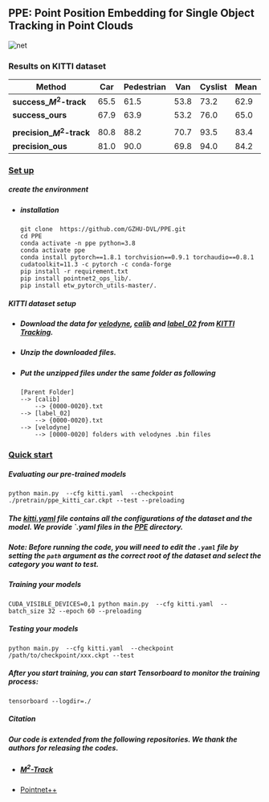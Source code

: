 ## PPE: Point Position Embedding for Single Object Tracking in Point Clouds

![net](D:\文档\paper\net.png)

### Results on KITTI dataset

| Method                      | Car  | Pedestrian | Van  | Cyslist | Mean |
| --------------------------- | ---- | ---------- | ---- | ------- | ---- |
| **success_$M^2$-track**     | 65.5 | 61.5       | 53.8 | 73.2    | 62.9 |
| **success_ours**            | 67.9 | 63.9       | 53.2 | 76.0    | 65.0 |
|                             |      |            |      |         |      |
| **precision_$M^{2}$-track** | 80.8 | 88.2       | 70.7 | 93.5    | 83.4 |
| **precision_ous**           | 81.0 | 90.0       | 69.8 | 94.0    | 84.2 |



### [Set up](#jump)



##### <span id='jump'>create the environment</span>

- ##### installation

	```
	git clone  https://github.com/GZHU-DVL/PPE.git
	cd PPE
	conda activate -n ppe python=3.8
	conda activate ppe
	conda install pytorch==1.8.1 torchvision==0.9.1 torchaudio==0.8.1 cudatoolkit=11.3 -c pytorch -c conda-forge
	pip install -r requirement.txt
	pip install pointnet2_ops_lib/.
	pip install etw_pytorch_utils-master/.
	```

	



##### KITTI dataset setup

- #####       Download the data for [velodyne](http://www.cvlibs.net/download.php?file=data_tracking_velodyne.zip), [calib](http://www.cvlibs.net/download.php?file=data_tracking_calib.zip) and [label_02](http://www.cvlibs.net/download.php?file=data_tracking_label_2.zip) from [KITTI Tracking](http://www.cvlibs.net/datasets/kitti/eval_tracking.php).  

- #####       Unzip the downloaded files. 

- #####       Put the unzipped files under the same folder as following

	```
	[Parent Folder]
	--> [calib]
	    --> {0000-0020}.txt
	--> [label_02]
	    --> {0000-0020}.txt
	--> [velodyne]
	    --> [0000-0020] folders with velodynes .bin files
	```

	



### [Quick start](#start)



##### <span id='start'>Evaluating our pre-trained models</span>

```
python main.py  --cfg kitti.yaml  --checkpoint ./pretrain/ppe_kitti_car.ckpt --test --preloading
```

##### The [kitti.yaml](https://github.com/GZHU-DVL/PPE/kitti.yaml) file contains all the configurations of the dataset and the model. We provide `.yaml files in the [*PPE*](https://github.com/GZHU-DVL/PPE) directory. 

##### Note: Before running the code, you will need to edit the `.yaml` file by setting the `path` argument as the correct root of the dataset and select the category you want to test.



##### Training your models

```
CUDA_VISIBLE_DEVICES=0,1 python main.py  --cfg kitti.yaml  --batch_size 32 --epoch 60 --preloading

```



##### Testing your models

```
python main.py  --cfg kitti.yaml  --checkpoint /path/to/checkpoint/xxx.ckpt --test
```



##### After you start training, you can start Tensorboard to monitor the training process:

```
tensorboard --logdir=./
```



##### Citation

##### Our code is extended from the following repositories. We thank the authors for releasing the codes.

- ##### [$M^{2}$-Track](https://github.com/Ghostish/Open3DSOT)

- [Pointnet++](https://github.com/erikwijmans/Pointnet2_PyTorch)

